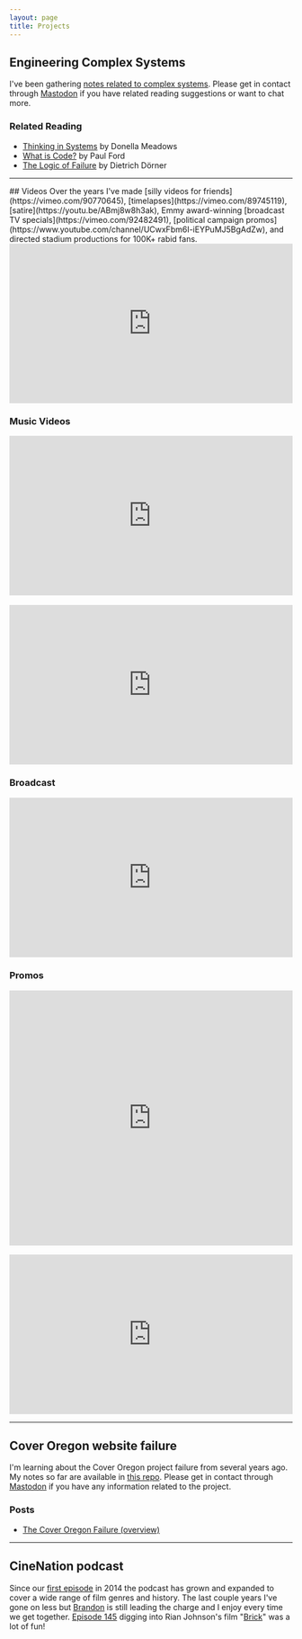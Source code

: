 ```yaml
---
layout: page
title: Projects
---
```


## Engineering Complex Systems

I've been gathering [notes related to complex systems](/complex-systems). Please get in contact through [Mastodon](https://moth.social/@suite22) if you have related reading suggestions or want to chat more.

### Related Reading

* [Thinking in Systems](https://bookshop.org/books/thinking-in-systems-international-bestseller/9781603580557) by Donella Meadows
* [What is Code?](https://www.bloomberg.com/graphics/2015-paul-ford-what-is-code/) by Paul Ford
* [The Logic of Failure](https://bookshop.org/books/the-logic-of-failure-recognizing-and-avoiding-error-in-complex-situations/9780201479485) by Dietrich Dörner

--- 

<p id="videos"></p>
## Videos
Over the years I've made [silly videos for friends](https://vimeo.com/90770645), [timelapses](https://vimeo.com/89745119), [satire](https://youtu.be/ABmj8w8h3ak), Emmy award-winning [broadcast TV specials](https://vimeo.com/92482491), [political campaign promos](https://www.youtube.com/channel/UCwxFbm6I-iEYPuMJ5BgAdZw), and directed stadium productions for 100K+ rabid fans. 

<div style="padding:56.25% 0 0 0;position:relative;"><iframe src="https://player.vimeo.com/video/92269602?h=d7c25c8760&autopause=0&player_id=0&app_id=58479" style="position:absolute;top:0;left:0;width:100%;height:100%;" frameborder="0" allow="autoplay; fullscreen" allowfullscreen></iframe></div><script src="https://player.vimeo.com/api/player.js"></script>

### Music Videos

<div style="padding:56.25% 0 0 0;position:relative;"><iframe src="https://player.vimeo.com/video/6932046?h=d7c25c8760&autopause=0&player_id=0&app_id=58479" style="position:absolute;top:0;left:0;width:100%;height:100%;" frameborder="0" allow="autoplay; fullscreen" allowfullscreen></iframe></div><script src="https://player.vimeo.com/api/player.js"></script>

<br>

<div style="padding:56.25% 0 0 0;position:relative;"><iframe src="https://player.vimeo.com/video/96543923?h=1ca7693a9b&autopause=0&player_id=0&app_id=58479" allow="autoplay; fullscreen; picture-in-picture" allowfullscreen frameborder="0" style="position:absolute;top:0;left:0;width:100%;height:100%;"></iframe></div>

### Broadcast

<div style="padding:56.25% 0 0 0;position:relative;"><iframe src="https://player.vimeo.com/video/34638032?h=be671a4a2a&autopause=0&player_id=0&app_id=58479" frameborder="0" allow="autoplay; fullscreen; picture-in-picture" allowfullscreen style="position:absolute;top:0;left:0;width:100%;height:100%;" title="All Access: Road to 14 - Tornado segment"></iframe></div><script src="https://player.vimeo.com/api/player.js"></script>

### Promos

<div style="padding:90% 0 0 0;position:relative;"><iframe src="https://player.vimeo.com/video/938839580?h=f0d5079c97&autopause=0&player_id=0&app_id=58479" frameborder="0" allow="autoplay; fullscreen; picture-in-picture" allowfullscreen style="position:absolute;top:0;left:0;width:100%;height:100%;" title="SAGE. flowers Instagram promo"></iframe></div><script src="https://player.vimeo.com/api/player.js"></script>

<br>

<div style="padding:56.25% 0 0 0;position:relative;"><iframe src="https://player.vimeo.com/video/161328819?h=f0d5079c97&autopause=0&player_id=0&app_id=58479" frameborder="0" allow="autoplay; fullscreen; picture-in-picture" allowfullscreen style="position:absolute;top:0;left:0;width:100%;height:100%;" title="Crema: How to Brew French Press"></iframe></div><script src="https://player.vimeo.com/api/player.js"></script>

--- 

## Cover Oregon website failure

I'm learning about the Cover Oregon project failure from several years ago. My notes so far are available in [this repo](https://github.com/suite22/oregon-healthcare-website-retro). Please get in contact through [Mastodon](https://moth.social/@suite22) if you have any information related to the project.

### Posts
* [The Cover Oregon Failure (overview)](https://bengoertz.com/2021/05/04/cover-oregon-overview/)

---

## CineNation podcast

Since our [first episode](https://open.spotify.com/episode/23975r7PXmoev44OQF3QYk?si=hpKZ4_UrQQ-gqf_5QuESSw) in 2014 the podcast has grown and expanded to cover a wide range of film genres and history. The last couple years I've gone on less but [Brandon](https://twitter.com/brandonsparks33) is still leading the charge and I enjoy every time we get together. [Episode 145](https://open.spotify.com/episode/6c8HNkVvBYWjnp5sNsrIUa?si=UoKZJMi8R4qf9yScw0dRjA) digging into Rian Johnson's film "[Brick](https://letterboxd.com/film/brick/)" was a lot of fun!
